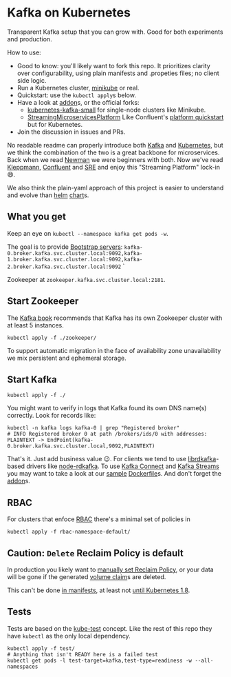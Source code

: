 

# Kafka on Kubernetes

Transparent Kafka setup that you can grow with.
Good for both experiments and production.

How to use:
 * Good to know: you'll likely want to fork this repo. It prioritizes clarity over configurability, using plain manifests and .propeties files; no client side logic.
 * Run a Kubernetes cluster, [minikube](https://github.com/kubernetes/minikube) or real.
 * Quickstart: use the `kubectl apply`s below.
 * Have a look at [addon](https://github.com/Yolean/kubernetes-kafka/labels/addon)s, or the official forks:
   - [kubernetes-kafka-small](https://github.com/Reposoft/kubernetes-kafka-small) for single-node clusters like Minikube.
   - [StreamingMicroservicesPlatform](https://github.com/StreamingMicroservicesPlatform/kubernetes-kafka) Like Confluent's [platform quickstart](https://docs.confluent.io/current/connect/quickstart.html) but for Kubernetes.
 * Join the discussion in issues and PRs.

No readable readme can properly introduce both [Kafka](http://kafka.apache.org/) and [Kubernetes](https://kubernetes.io/),
but we think the combination of the two is a great backbone for microservices.
Back when we read [Newman](http://samnewman.io/books/building_microservices/) we were beginners with both.
Now we've read [Kleppmann](http://dataintensive.net/), [Confluent](https://www.confluent.io/blog/) and [SRE](https://landing.google.com/sre/book.html) and enjoy this "Streaming Platform" lock-in :smile:.

We also think the plain-yaml approach of this project is easier to understand and evolve than [helm](https://github.com/kubernetes/helm) [chart](https://github.com/kubernetes/charts/tree/master/incubator/kafka)s.

## What you get

Keep an eye on `kubectl --namespace kafka get pods -w`.

The goal is to provide [Bootstrap servers](http://kafka.apache.org/documentation/#producerconfigs): `kafka-0.broker.kafka.svc.cluster.local:9092,kafka-1.broker.kafka.svc.cluster.local:9092,kafka-2.broker.kafka.svc.cluster.local:9092`
`

Zookeeper at `zookeeper.kafka.svc.cluster.local:2181`.

## Start Zookeeper

The [Kafka book](https://www.confluent.io/resources/kafka-definitive-guide-preview-edition/) recommends that Kafka has its own Zookeeper cluster with at least 5 instances.

```
kubectl apply -f ./zookeeper/
```

To support automatic migration in the face of availability zone unavailability we mix persistent and ephemeral storage.

## Start Kafka

```
kubectl apply -f ./
```

You might want to verify in logs that Kafka found its own DNS name(s) correctly. Look for records like:
```
kubectl -n kafka logs kafka-0 | grep "Registered broker"
# INFO Registered broker 0 at path /brokers/ids/0 with addresses: PLAINTEXT -> EndPoint(kafka-0.broker.kafka.svc.cluster.local,9092,PLAINTEXT)
```

That's it. Just add business value :wink:.
For clients we tend to use [librdkafka](https://github.com/edenhill/librdkafka)-based drivers like [node-rdkafka](https://github.com/Blizzard/node-rdkafka).
To use [Kafka Connect](http://kafka.apache.org/documentation/#connect) and [Kafka Streams](http://kafka.apache.org/documentation/streams/) you may want to take a look at our [sample](https://github.com/solsson/dockerfiles/tree/master/connect-files) [Dockerfile](https://github.com/solsson/dockerfiles/tree/master/streams-logfilter)s.
And don't forget the [addon](https://github.com/Yolean/kubernetes-kafka/labels/addon)s.

## RBAC

For clusters that enfoce [RBAC](https://kubernetes.io/docs/admin/authorization/rbac/) there's a minimal set of policies in
```
kubectl apply -f rbac-namespace-default/
```

## Caution: `Delete` Reclaim Policy is default

In production you likely want to [manually set Reclaim Policy](https://kubernetes.io/docs/tasks/administer-cluster/change-pv-reclaim-policy/),
or your data will be gone if the generated [volume claim](https://kubernetes.io/docs/concepts/storage/persistent-volumes/#persistentvolumeclaims)s are deleted.

This can't be done [in manifests](https://github.com/Yolean/kubernetes-kafka/pull/50),
at least not [until Kubernetes 1.8](https://github.com/kubernetes/features/issues/352).

## Tests

Tests are based on the [kube-test](https://github.com/Yolean/kube-test) concept.
Like the rest of this repo they have `kubectl` as the only local dependency.

```
kubectl apply -f test/
# Anything that isn't READY here is a failed test
kubectl get pods -l test-target=kafka,test-type=readiness -w --all-namespaces
```
